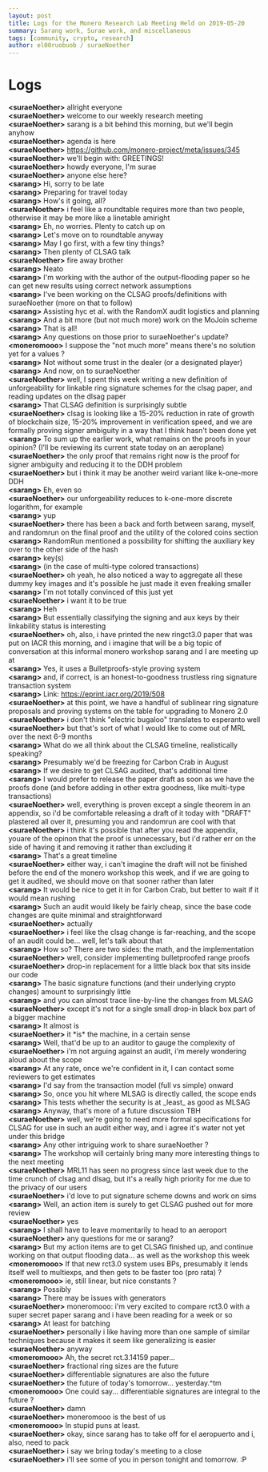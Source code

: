 ```yaml
---
layout: post
title: Logs for the Monero Research Lab Meeting Held on 2019-05-20
summary: Sarang work, Surae work, and miscellaneous
tags: [community, crypto, research]
author: el00ruobuob / suraeNoether
---
```


# Logs  

**\<suraeNoether>** allright everyone  
**\<suraeNoether>** welcome to our weekly research meeting  
**\<suraeNoether>** sarang is a bit behind this morning, but we'll begin anyhow  
**\<suraeNoether>** agenda is here  
**\<suraeNoether>** https://github.com/monero-project/meta/issues/345  
**\<suraeNoether>** we'll begin with: GREETINGS!  
**\<suraeNoether>** howdy everyone, I'm surae  
**\<suraeNoether>** anyone else here?  
**\<sarang>** Hi, sorry to be late  
**\<sarang>** Preparing for travel today  
**\<sarang>** How's it going, all?  
**\<suraeNoether>** i feel like a roundtable requires more than two people, otherwise it may be more like a linetable amiright  
**\<sarang>** Eh, no worries. Plenty to catch up on  
**\<sarang>** Let's move on to roundtable anyway  
**\<sarang>** May I go first, with a few tiny things?  
**\<sarang>** Then plenty of CLSAG talk  
**\<suraeNoether>** fire away brother  
**\<sarang>** Neato  
**\<sarang>** I'm working with the author of the output-flooding paper so he can get new results using correct network assumptions  
**\<sarang>** I've been working on the CLSAG proofs/definitions with suraeNoether (more on that to follow)  
**\<sarang>** Assisting hyc et al. with the RandomX audit logistics and planning  
**\<sarang>** And a bit more (but not much more) work on the MoJoin scheme  
**\<sarang>** That is all!  
**\<sarang>** Any questions on those prior to suraeNoether's update?  
**\<moneromooo>** I suppose the "not much more" means there's no solution yet for a values ?  
**\<sarang>** Not without some trust in the dealer (or a designated player)  
**\<sarang>** And now, on to suraeNoether   
**\<suraeNoether>** well, I spent this week writing a new definition of unforgeability for linkable ring signature schemes for the clsag paper, and reading updates on the dlsag paper  
**\<sarang>** That CLSAG definition is surprisingly subtle  
**\<suraeNoether>** clsag is looking like a 15-20% reduction in rate of growth of blockchain size, 15-20% improvement in verification speed, and we are formally proving signer ambiguity in a way that I think hasn't been done yet  
**\<sarang>** To sum up the earlier work, what remains on the proofs in your opinion? (I'll be reviewing its current state today on an aeroplane)  
**\<suraeNoether>** the only proof that remains right now is the proof for signer ambiguity and reducing it to the DDH problem  
**\<suraeNoether>** but i think it may be another weird variant like k-one-more DDH  
**\<sarang>** Eh, even so  
**\<suraeNoether>** our unforgeability reduces to k-one-more discrete logarithm, for example  
**\<sarang>** yup  
**\<suraeNoether>** there has been a back and forth between sarang, myself, and randomrun on the final proof and the utility of the colored coins section  
**\<sarang>** RandomRun mentioned a possibility for shifting the auxiliary key over to the other side of the hash  
**\<sarang>** key(s)  
**\<sarang>** (in the case of multi-type colored transactions)  
**\<suraeNoether>** oh yeah, he also noticed a way to aggregate all these dummy key images and it's possible he just made it even freaking smaller  
**\<sarang>** I'm not totally convinced of this just yet  
**\<suraeNoether>** i want it to be true  
**\<sarang>** Heh  
**\<sarang>** But essentially classifying the signing and aux keys by their linkability status is interesting  
**\<suraeNoether>** oh, also, i have printed the new ringct3.0 paper that was put on IACR this morning, and i imagine that will be a big topic of conversation at this informal monero workshop sarang and I are meeting up at  
**\<sarang>** Yes, it uses a Bulletproofs-style proving system  
**\<sarang>** and, if correct, is an honest-to-goodness trustless ring signature transaction system  
**\<sarang>** Link: https://eprint.iacr.org/2019/508  
**\<suraeNoether>** at this point, we have a handful of sublinear ring signature proposals and proving systems on the table for upgrading to Monero 2.0  
**\<suraeNoether>** i don't think "electric bugaloo" translates to esperanto well  
**\<suraeNoether>** but that's sort of what I would like to come out of MRL over the next 6-9 months  
**\<sarang>** What do we all think about the CLSAG timeline, realistically speaking?  
**\<sarang>** Presumably we'd be freezing for Carbon Crab in August  
**\<sarang>** If we desire to get CLSAG audited, that's additional time  
**\<sarang>** I would prefer to release the paper draft as soon as we have the proofs done (and before adding in other extra goodness, like multi-type transactions)  
**\<suraeNoether>** well, everything is proven except a single theorem in an appendix, so i'd be comfortable releasing a draft of it today with "DRAFT" plastered all over it, presuming you and randomrun are cool with that  
**\<suraeNoether>** i think it's possible that after you read the appendix, youare of the opinon that the proof is unnecessary, but i'd rather err on the side of having it and removing it rather than excluding it  
**\<sarang>** That's a great timeline  
**\<suraeNoether>** either way, i can't imagine the draft will not be finished before the end of the monero workshop this week, and if we are going to get it audited, we should move on that sooner rather than later  
**\<sarang>** It would be nice to get it in for Carbon Crab, but better to wait if it would mean rushing  
**\<sarang>** Such an audit would likely be fairly cheap, since the base code changes are quite minimal and straightforward  
**\<suraeNoether>** actually  
**\<suraeNoether>** i feel like the clsag change is far-reaching, and the scope of an audit could be... well, let's talk about that  
**\<sarang>** How so? There are two sides: the math, and the implementation  
**\<suraeNoether>** well, consider implementing bulletproofed range proofs  
**\<suraeNoether>** drop-in replacement for a little black box that sits inside our code  
**\<sarang>** The basic signature functions (and their underlying crypto changes) amount to surprisingly little  
**\<sarang>** and you can almost trace line-by-line the changes from MLSAG  
**\<suraeNoether>** except it's not for a single small drop-in black box part of a bigger machine  
**\<sarang>** It almost is  
**\<suraeNoether>** it \*is\* the machine, in a certain sense  
**\<sarang>** Well, that'd be up to an auditor to gauge the complexity of  
**\<suraeNoether>** i'm not arguing against an audit, i'm merely wondering aloud about the scope  
**\<sarang>** At any rate, once we're confident in it, I can contact some reviewers to get estimates  
**\<sarang>** I'd say from the transaction model (full vs simple) onward  
**\<sarang>** So, once you hit where MLSAG is directly called, the scope ends  
**\<sarang>** This tests whether the security is at \_least\_ as good as MLSAG  
**\<sarang>** Anyway, that's more of a future discussion TBH  
**\<suraeNoether>** well, we're going to need more formal specifications for CLSAG for use in such an audit either way, and i agree it's water not yet under this bridge  
**\<sarang>** Any other intriguing work to share suraeNoether ?  
**\<sarang>** The workshop will certainly bring many more interesting things to the next meeting  
**\<suraeNoether>** MRL11 has seen no progress since last week due to the time crunch of clsag and dlsag, but it's a really high priority for me due to the privacy of our users  
**\<suraeNoether>** i'd love to put signature scheme downs and work on sims  
**\<sarang>** Well, an action item is surely to get CLSAG pushed out for more review  
**\<suraeNoether>** yes  
**\<sarang>** I shall have to leave momentarily to head to an aeroport  
**\<suraeNoether>** any questions for me or sarang?  
**\<sarang>** But my action items are to get CLSAG finished up, and continue working on that output flooding data... as well as the workshop this week  
**\<moneromooo>** If that new rct3.0 system uses BPs, presumably it lends itself well to multiexps, and then gets to be faster too (pro rata) ?  
**\<moneromooo>** ie, still linear, but nice constants ?  
**\<sarang>** Possibly  
**\<sarang>** There may be issues with generators  
**\<suraeNoether>** moneromooo: i'm very excited to compare rct3.0 with a super secret paper sarang and i have been reading for a week or so  
**\<sarang>** At least for batching  
**\<suraeNoether>** personally i like having more than one sample of similar techniques because it makes it seem like generalizing is easier  
**\<suraeNoether>** anyway  
**\<moneromooo>** Ah, the secret rct.3.14159 paper...  
**\<suraeNoether>** fractional ring sizes are the future  
**\<suraeNoether>** differentiable signatures are also the future  
**\<suraeNoether>** the future of today's tomorrow... yesterday.^tm  
**\<moneromooo>** One could say... differentiable signatures are integral to the future ?  
**\<suraeNoether>** damn  
**\<suraeNoether>** moneromooo is the best of us  
**\<moneromooo>** In stupid puns at least.  
**\<suraeNoether>** okay, since sarang has to take off for el aeropuerto and i, also, need to pack  
**\<suraeNoether>** i say we bring today's meeting to a close  
**\<suraeNoether>** i'll see some of you in person tonight and tomorrow. :P  
